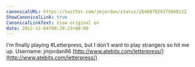 ```yaml
---
canonicalURL: https://twitter.com/jmjordan/status/264887029375066112
ShowCanonicalLink: true
CanonicalLinkText: View original on
date: 2012-11-04T00:29:23+00:00
---
```

I'm finally playing #Letterpress, but I don't want to play strangers so hit me up. Username: jmjordan86 [http://www.atebits.com/letterpress/](http://www.atebits.com/letterpress/)